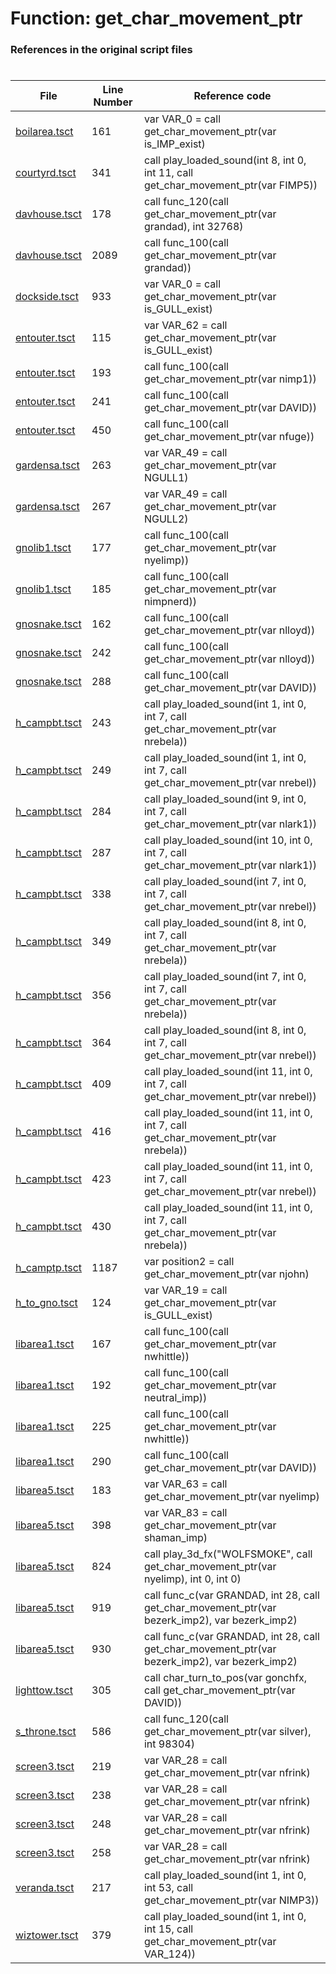 # Function: get_char_movement_ptr
### References in the original script files

#

| File | Line Number | Reference code |
| --- | --- | --- |
| [boilarea.tsct](../../../out/boilarea.tsct#L161) | 161 | var VAR_0 = call get_char_movement_ptr(var is_IMP_exist) |
| [courtyrd.tsct](../../../out/courtyrd.tsct#L341) | 341 | call play_loaded_sound(int 8, int 0, int 11, call get_char_movement_ptr(var FIMP5)) |
| [davhouse.tsct](../../../out/davhouse.tsct#L178) | 178 | call func_120(call get_char_movement_ptr(var grandad), int 32768) |
| [davhouse.tsct](../../../out/davhouse.tsct#L2089) | 2089 | call func_100(call get_char_movement_ptr(var grandad)) |
| [dockside.tsct](../../../out/dockside.tsct#L933) | 933 | var VAR_0 = call get_char_movement_ptr(var is_GULL_exist) |
| [entouter.tsct](../../../out/entouter.tsct#L115) | 115 | var VAR_62 = call get_char_movement_ptr(var is_GULL_exist) |
| [entouter.tsct](../../../out/entouter.tsct#L193) | 193 | call func_100(call get_char_movement_ptr(var nimp1)) |
| [entouter.tsct](../../../out/entouter.tsct#L241) | 241 | call func_100(call get_char_movement_ptr(var DAVID)) |
| [entouter.tsct](../../../out/entouter.tsct#L450) | 450 | call func_100(call get_char_movement_ptr(var nfuge)) |
| [gardensa.tsct](../../../out/gardensa.tsct#L263) | 263 | var VAR_49 = call get_char_movement_ptr(var NGULL1) |
| [gardensa.tsct](../../../out/gardensa.tsct#L267) | 267 | var VAR_49 = call get_char_movement_ptr(var NGULL2) |
| [gnolib1.tsct](../../../out/gnolib1.tsct#L177) | 177 | call func_100(call get_char_movement_ptr(var nyelimp)) |
| [gnolib1.tsct](../../../out/gnolib1.tsct#L185) | 185 | call func_100(call get_char_movement_ptr(var nimpnerd)) |
| [gnosnake.tsct](../../../out/gnosnake.tsct#L162) | 162 | call func_100(call get_char_movement_ptr(var nlloyd)) |
| [gnosnake.tsct](../../../out/gnosnake.tsct#L242) | 242 | call func_100(call get_char_movement_ptr(var nlloyd)) |
| [gnosnake.tsct](../../../out/gnosnake.tsct#L288) | 288 | call func_100(call get_char_movement_ptr(var DAVID)) |
| [h_campbt.tsct](../../../out/h_campbt.tsct#L243) | 243 | call play_loaded_sound(int 1, int 0, int 7, call get_char_movement_ptr(var nrebela)) |
| [h_campbt.tsct](../../../out/h_campbt.tsct#L249) | 249 | call play_loaded_sound(int 1, int 0, int 7, call get_char_movement_ptr(var nrebel)) |
| [h_campbt.tsct](../../../out/h_campbt.tsct#L284) | 284 | call play_loaded_sound(int 9, int 0, int 7, call get_char_movement_ptr(var nlark1)) |
| [h_campbt.tsct](../../../out/h_campbt.tsct#L287) | 287 | call play_loaded_sound(int 10, int 0, int 7, call get_char_movement_ptr(var nlark1)) |
| [h_campbt.tsct](../../../out/h_campbt.tsct#L338) | 338 | call play_loaded_sound(int 7, int 0, int 7, call get_char_movement_ptr(var nrebel)) |
| [h_campbt.tsct](../../../out/h_campbt.tsct#L349) | 349 | call play_loaded_sound(int 8, int 0, int 7, call get_char_movement_ptr(var nrebela)) |
| [h_campbt.tsct](../../../out/h_campbt.tsct#L356) | 356 | call play_loaded_sound(int 7, int 0, int 7, call get_char_movement_ptr(var nrebela)) |
| [h_campbt.tsct](../../../out/h_campbt.tsct#L364) | 364 | call play_loaded_sound(int 8, int 0, int 7, call get_char_movement_ptr(var nrebel)) |
| [h_campbt.tsct](../../../out/h_campbt.tsct#L409) | 409 | call play_loaded_sound(int 11, int 0, int 7, call get_char_movement_ptr(var nrebel)) |
| [h_campbt.tsct](../../../out/h_campbt.tsct#L416) | 416 | call play_loaded_sound(int 11, int 0, int 7, call get_char_movement_ptr(var nrebela)) |
| [h_campbt.tsct](../../../out/h_campbt.tsct#L423) | 423 | call play_loaded_sound(int 11, int 0, int 7, call get_char_movement_ptr(var nrebel)) |
| [h_campbt.tsct](../../../out/h_campbt.tsct#L430) | 430 | call play_loaded_sound(int 11, int 0, int 7, call get_char_movement_ptr(var nrebela)) |
| [h_camptp.tsct](../../../out/h_camptp.tsct#L1187) | 1187 | var position2 = call get_char_movement_ptr(var njohn) |
| [h_to_gno.tsct](../../../out/h_to_gno.tsct#L124) | 124 | var VAR_19 = call get_char_movement_ptr(var is_GULL_exist) |
| [libarea1.tsct](../../../out/libarea1.tsct#L167) | 167 | call func_100(call get_char_movement_ptr(var nwhittle)) |
| [libarea1.tsct](../../../out/libarea1.tsct#L192) | 192 | call func_100(call get_char_movement_ptr(var neutral_imp)) |
| [libarea1.tsct](../../../out/libarea1.tsct#L225) | 225 | call func_100(call get_char_movement_ptr(var nwhittle)) |
| [libarea1.tsct](../../../out/libarea1.tsct#L290) | 290 | call func_100(call get_char_movement_ptr(var DAVID)) |
| [libarea5.tsct](../../../out/libarea5.tsct#L183) | 183 | var VAR_63 = call get_char_movement_ptr(var nyelimp) |
| [libarea5.tsct](../../../out/libarea5.tsct#L398) | 398 | var VAR_83 = call get_char_movement_ptr(var shaman_imp) |
| [libarea5.tsct](../../../out/libarea5.tsct#L824) | 824 | call play_3d_fx("WOLFSMOKE", call get_char_movement_ptr(var nyelimp), int 0, int 0) |
| [libarea5.tsct](../../../out/libarea5.tsct#L919) | 919 | call func_c(var GRANDAD, int 28, call get_char_movement_ptr(var bezerk_imp2), var bezerk_imp2) |
| [libarea5.tsct](../../../out/libarea5.tsct#L930) | 930 | call func_c(var GRANDAD, int 28, call get_char_movement_ptr(var bezerk_imp2), var bezerk_imp2) |
| [lighttow.tsct](../../../out/lighttow.tsct#L305) | 305 | call char_turn_to_pos(var gonchfx, call get_char_movement_ptr(var DAVID)) |
| [s_throne.tsct](../../../out/s_throne.tsct#L586) | 586 | call func_120(call get_char_movement_ptr(var silver), int 98304) |
| [screen3.tsct](../../../out/screen3.tsct#L219) | 219 | var VAR_28 = call get_char_movement_ptr(var nfrink) |
| [screen3.tsct](../../../out/screen3.tsct#L238) | 238 | var VAR_28 = call get_char_movement_ptr(var nfrink) |
| [screen3.tsct](../../../out/screen3.tsct#L248) | 248 | var VAR_28 = call get_char_movement_ptr(var nfrink) |
| [screen3.tsct](../../../out/screen3.tsct#L258) | 258 | var VAR_28 = call get_char_movement_ptr(var nfrink) |
| [veranda.tsct](../../../out/veranda.tsct#L217) | 217 | call play_loaded_sound(int 1, int 0, int 53, call get_char_movement_ptr(var NIMP3)) |
| [wiztower.tsct](../../../out/wiztower.tsct#L379) | 379 | call play_loaded_sound(int 1, int 0, int 15, call get_char_movement_ptr(var VAR_124)) |
